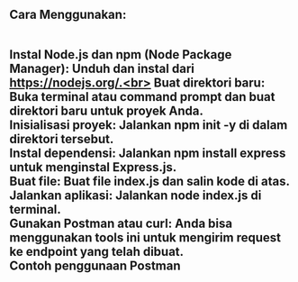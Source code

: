 <h2 >Cara Menggunakan:<br><br>

Instal Node.js dan npm (Node Package Manager): Unduh dan instal dari https://nodejs.org/.<br>
Buat direktori baru: Buka terminal atau command prompt dan buat direktori baru untuk proyek Anda.<br>
Inisialisasi proyek: Jalankan npm init -y di dalam direktori tersebut.<br>
Instal dependensi: Jalankan npm install express untuk menginstal Express.js.<br>
Buat file: Buat file index.js dan salin kode di atas.<br>
Jalankan aplikasi: Jalankan node index.js di terminal.<br>
Gunakan Postman atau curl: Anda bisa menggunakan tools ini untuk mengirim request ke endpoint yang telah dibuat.<br>
Contoh penggunaan Postman <h2>
